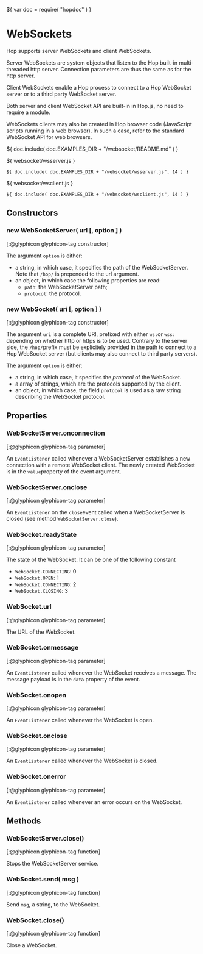 ${ var doc = require( "hopdoc" ) }

WebSockets
==========

Hop supports server WebSockets and client WebSockets.

Server WebSockets are system objects that listen to the Hop built-in
multi-threaded http server. Connection parameters are thus the same as
for the http server.

Client WebSockets enable a Hop process to connect to a Hop WebSocket
server or to a third party WebSocket server.

Both server and client WebSocket API are built-in in Hop.js, no need
to require a module.

WebSockets clients may also be created in Hop browser code (JavaScript
scripts running in a web browser). In such a case, refer to the
standard WebSocket API for web browsers.


${ doc.include( doc.EXAMPLES_DIR + "/websocket/README.md" ) }

${ <span class="label label-info">websocket/wsserver.js</span> }

```hopscript
${ doc.include( doc.EXAMPLES_DIR + "/websocket/wsserver.js", 14 ) }
```

${ <span class="label label-info">websocket/wsclient.js</span> }

```hopscript
${ doc.include( doc.EXAMPLES_DIR + "/websocket/wsclient.js", 14 ) }
```

Constructors
------------

### new WebSocketServer( url [, option ] ) ###
[:@glyphicon glyphicon-tag constructor]

The argument `option` is either:

 * a string, in which case, it specifies the path of the
   WebSocketServer. Note that `/hop/` is prepended to the url argument.
 * an object, in which case the following properties are read:
   * `path`: the WebSocketServer path;
   * `protocol`: the protocol.


### new WebSocket( uri [, option ] ) ###
[:@glyphicon glyphicon-tag constructor]

The argument `uri` is a complete URI, prefixed with either `ws:`or
`wss:` depending on whether http or https is to be used. Contrary to
the server side, the `/hop/`prefix must be explicitely provided in the
path to connect to a Hop WebSocket server (but clients may also
connect to third party servers).

The argument `option` is either:

 * a string, in which case, it specifies the _protocol_ of the WebSocket.
 * a array of strings, which are the protocols supported by the client.
 * an object, in which case, the field `protocol` is used as a raw
 string describing the WebSocket protocol.


Properties
----------

### WebSocketServer.onconnection ###
[:@glyphicon glyphicon-tag parameter]

An `EventListener` called whenever a WebSocketServer establishes a new
connection with a remote WebSocket client. The newly created WebSocket
is in the `value`property of the event argument.

### WebSocketServer.onclose ###
[:@glyphicon glyphicon-tag parameter]

An `EventListener` on the `close`event called when a WebSocketServer is closed (see
method `WebSocketServer.close`).

### WebSocket.readyState ###
[:@glyphicon glyphicon-tag parameter]

The state of the WebSocket. It can be one of the following constant

 * `WebSocket.CONNECTING`: 0
 * `WebSocket.OPEN`: 1
 * `WebSocket.CONNECTING`: 2
 * `WebSocket.CLOSING`: 3

### WebSocket.url ###
[:@glyphicon glyphicon-tag parameter]

The URL of the WebSocket.

### WebSocket.onmessage ###
[:@glyphicon glyphicon-tag parameter]

An `EventListener` called whenever the WebSocket receives a
message. The message payload is in the `data` property of the event.

### WebSocket.onopen ###
[:@glyphicon glyphicon-tag parameter]

An `EventListener` called whenever the WebSocket is open.

### WebSocket.onclose ###
[:@glyphicon glyphicon-tag parameter]

An `EventListener` called whenever the WebSocket is closed.

### WebSocket.onerror ###
[:@glyphicon glyphicon-tag parameter]

An `EventListener` called whenever an error occurs on the WebSocket.

Methods
-------

### WebSocketServer.close() ###
[:@glyphicon glyphicon-tag function]

Stops the WebSocketServer service.

### WebSocket.send( msg ) ###
[:@glyphicon glyphicon-tag function]

Send `msg`, a string, to the WebSocket.

### WebSocket.close() ###
[:@glyphicon glyphicon-tag function]

Close a WebSocket.


